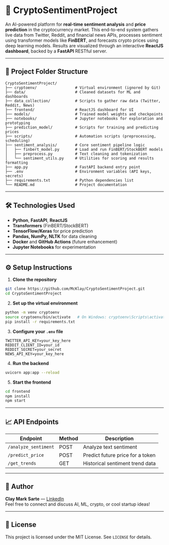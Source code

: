 # 🚀 CryptoSentimentProject

An AI-powered platform for **real-time sentiment analysis** and **price prediction** in the cryptocurrency market. This end-to-end system gathers live data from Twitter, Reddit, and financial news APIs, processes sentiment using transformer models like **FinBERT**, and forecasts crypto prices using deep learning models. Results are visualized through an interactive **ReactJS dashboard**, backed by a **FastAPI** RESTful server.

---

## 📁 Project Folder Structure

```
CryptoSentimentProject/
├── cryptoenv/                 # Virtual environment (ignored by Git)
├── data/                      # Cleaned datasets for ML and dashboards
├── data_collection/           # Scripts to gather raw data (Twitter, Reddit, News)
├── frontend/                  # ReactJS dashboard for UI
├── models/                    # Trained model weights and checkpoints
├── notebooks/                 # Jupyter notebooks for exploration and prototyping
├── prediction_model/          # Scripts for training and predicting prices
├── scripts/                   # Automation scripts (preprocessing, scheduling)
├── sentiment_analysis/        # Core sentiment pipeline logic
│   ├── finbert_model.py       # Load and run FinBERT/StockBERT models
│   ├── preprocess.py          # Text cleaning and tokenization
│   └── sentiment_utils.py     # Utilities for scoring and results formatting
├── app.py                     # FastAPI backend entry point
├── .env                       # Environment variables (API keys, secrets)
├── requirements.txt           # Python dependencies list
└── README.md                  # Project documentation
```

---

## 🛠 Technologies Used

- **Python**, **FastAPI**, **ReactJS**
- **Transformers** (FinBERT/StockBERT)
- **TensorFlow/Keras** for price prediction
- **Pandas, NumPy, NLTK** for data cleaning
- **Docker** and **GitHub Actions** (future enhancement)
- **Jupyter Notebooks** for experimentation

---

## ⚙️ Setup Instructions

1. **Clone the repository**
```bash
git clone https://github.com/McKlay/CryptoSentimentProject.git
cd CryptoSentimentProject
```

2. **Set up the virtual environment**
```bash
python -m venv cryptoenv
source cryptoenv/bin/activate   # On Windows: cryptoenv\Scripts\activate
pip install -r requirements.txt
```

3. **Configure your `.env` file**
```
TWITTER_API_KEY=your_key_here
REDDIT_CLIENT_ID=your_id
REDDIT_SECRET=your_secret
NEWS_API_KEY=your_key_here
```

4. **Run the backend**
```bash
uvicorn app:app --reload
```

5. **Start the frontend**
```bash
cd frontend
npm install
npm start
```

---

## 📈 API Endpoints

| Endpoint             | Method | Description                          |
|----------------------|--------|--------------------------------------|
| `/analyze_sentiment` | POST   | Analyze text sentiment               |
| `/predict_price`     | POST   | Predict future price for a token     |
| `/get_trends`        | GET    | Historical sentiment trend data      |

---

## 🙌 Author

**Clay Mark Sarte** — [LinkedIn](https://www.linkedin.com/in/clay-mark-sarte-283855147/)  
Feel free to connect and discuss AI, ML, crypto, or cool startup ideas!

---

## 📜 License

This project is licensed under the MIT License. See `LICENSE` for details.